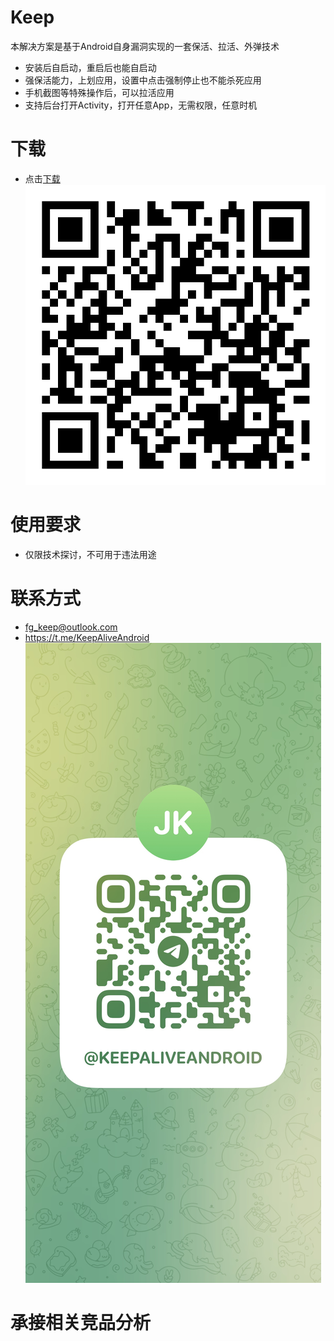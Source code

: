# Keep
本解决方案是基于Android自身漏洞实现的一套保活、拉活、外弹技术

+ 安装后自启动，重启后也能自启动
+ 强保活能力，上划应用，设置中点击强制停止也不能杀死应用
+ 手机截图等特殊操作后，可以拉活应用
+ 支持后台打开Activity，打开任意App，无需权限，任意时机

# 下载
+ 点击[下载](./Keep.apk)
![](./keep.png)

# 使用要求
+ 仅限技术探讨，不可用于违法用途


# 联系方式
+ fg_keep@outlook.com
+ https://t.me/KeepAliveAndroid
![](./t_me-KeepAliveAndroid.jpg)

# 承接相关竞品分析